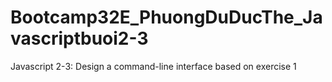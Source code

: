 # Bootcamp32E_PhuongDuDucThe_Javascriptbuoi2-3
Javascript 2-3: Design a command-line interface based on exercise 1
